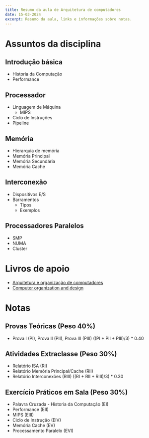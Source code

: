 ```yaml
---
title: Resumo da aula de Arquitetura de computadores
date: 15-03-2024
excerpt: Resumo da aula, links e informações sobre notas.
---
```


# Assuntos da disciplina

## Introdução básica

- Historia da Computação
- Performance

## Processador

- Linguagem de Máquina
	- MIPS
- Ciclo de Instruções
- Pipeline

## Memória

- Hierarquia de memória
- Memória Principal
- Memória Secundária
- Memória Cache

## Interconexão

- Dispositivos E/S
- Barramentos
	- Tipos
	- Exemplos

## Processadores Paralelos

- SMP
- NUMA
- Cluster

# Livros de apoio

- [Arquitetura e organização de computadores](https://drive.google.com/file/d/1RFy1pq-JXJxaNBk8Sy8wRkirxkr1P-mx/view?usp=sharing)
- [Computer organization and design](https://drive.google.com/file/d/1Lv-TvnWa2ht6pBddc8drLvgTU1pBZJBH/view?usp=sharing)

# Notas
## Provas Teóricas (Peso 40%) 

- Prova I (PI), Prova II (PII), Prova III (PIII) ((PI + PII + PIII)/3) * 0.40 

## Atividades Extraclasse (Peso 30%) 

- Relatório ISA (RI) 
- Relatório Memória Principal/Cache (RII) 
- Relatório Interconexões (RIII) ((RI + RII + RIII)/3) * 0.30 

## Exercício Práticos em Sala (Peso 30%) 

- Palavra Cruzada - Historia da Computação (EI) 
- Performance (EII) 
- MIPS (EIII) 
- Ciclo de Instrução (EIV) 
- Memória Cache (EV) 
- Processamento Paralelo (EVI)
